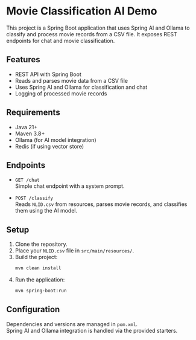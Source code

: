 # Movie Classification AI Demo

This project is a Spring Boot application that uses Spring AI and Ollama to classify and process movie records from a CSV file. It exposes REST endpoints for chat and movie classification.

## Features

- REST API with Spring Boot
- Reads and parses movie data from a CSV file
- Uses Spring AI and Ollama for classification and chat
- Logging of processed movie records

## Requirements

- Java 21+
- Maven 3.8+
- Ollama (for AI model integration)
- Redis (if using vector store)

## Endpoints

- `GET /chat`  
  Simple chat endpoint with a system prompt.

- `POST /classify`  
  Reads `NLID.csv` from resources, parses movie records, and classifies them using the AI model.

## Setup

1. Clone the repository.
2. Place your `NLID.csv` file in `src/main/resources/`.
3. Build the project:
   ```bash
   mvn clean install
   ```
4. Run the application:
   ```bash
   mvn spring-boot:run
   ```

## Configuration

Dependencies and versions are managed in `pom.xml`.  
Spring AI and Ollama integration is handled via the provided starters.

